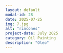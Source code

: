 ```yaml
---
layout: default
modal-id: 28
date: 2025-07-25
img: 7.jpg
alt: "rincones"
project-date: July 2025
category: Oil Painting
description: "Oleo"
---
```

